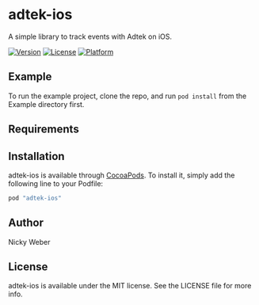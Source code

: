 # adtek-ios

A simple library to track events with Adtek on iOS.

[![Version](https://img.shields.io/cocoapods/v/adtek-ios.svg?style=flat)](http://cocoapods.org/pods/adtek-ios)
[![License](https://img.shields.io/cocoapods/l/adtek-ios.svg?style=flat)](http://cocoapods.org/pods/adtek-ios)
[![Platform](https://img.shields.io/cocoapods/p/adtek-ios.svg?style=flat)](http://cocoapods.org/pods/adtek-ios)

## Example

To run the example project, clone the repo, and run `pod install` from the Example directory first.

## Requirements

## Installation

adtek-ios is available through [CocoaPods](http://cocoapods.org). To install
it, simply add the following line to your Podfile:

```ruby
pod "adtek-ios"
```

## Author

Nicky Weber

## License

adtek-ios is available under the MIT license. See the LICENSE file for more info.
